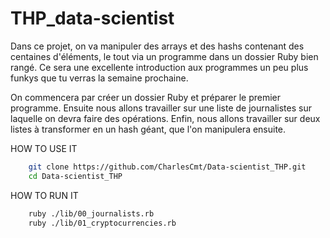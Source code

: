 # THP_data-scientist

Dans ce projet, on va manipuler des arrays et des hashs contenant des centaines d'éléments, le tout via un programme dans un dossier Ruby bien rangé. Ce sera une excellente introduction aux programmes un peu plus funkys que tu verras la semaine prochaine.

On commencera par créer un dossier Ruby et préparer le premier programme. Ensuite nous allons travailler sur une liste de journalistes sur laquelle on devra faire des opérations. Enfin, nous allons travailler sur  deux listes à transformer en un hash géant, que l'on manipulera ensuite.

HOW TO USE IT
```sh
	git clone https://github.com/CharlesCmt/Data-scientist_THP.git
	cd Data-scientist_THP
```

HOW TO RUN IT
``` sh
	ruby ./lib/00_journalists.rb
	ruby ./lib/01_cryptocurrencies.rb
```
